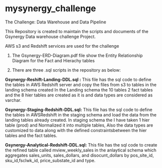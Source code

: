 # mysynergy_challenge
The Challenge:  Data Warehouse and Data Pipeline 

This Repository is created to maintain the scripts and documents of the Gsynergy Data warehouse challenge Project. 

AWS s3 and Redshift services are used for the challenge 

1. The Gsynergy-ERD-Diagram.pdf file show the Entity Relationship Diagram for the Fact and Hierachy tables
   
2. There are three .sql scripts in the repository as below:
   
**Gsynergy-Reshift-Landing-DDL.sql :**  This file has the sql code to define the tables in AWS Redshift server and copy the files from s3 to tables in the landing schema created
                                           In the Landing schema the 10 tables 2 fact tables and the 8 hier tables are created as it is and data types are considered as varchar.

   
**Gsynergy-Staging-Redshift-DDL.sql:**  This file has the sql code to define the tables in AWSRedshift in the staging schema and load the data from the landing tables already 
                                           created.
                                           In staging schema the I have taken 1 hier table (prod) and Normalized it into multiple tables, Also the data types are customized to data 
                                           along with the defined constraintsbetween the hier tables and the fact tables.

                                           
**Gsynergy-Analytical-Redshift-DDL.sql:** This file has the sql code to create the refined table called mview_weekly_sales in the anlaytical schema which aggregates sales_units, 
                                          sales_dollars, and disocunt_dollars by pos_site_id, sku_id,fsclwk_id, price_substate_id and type.

   
